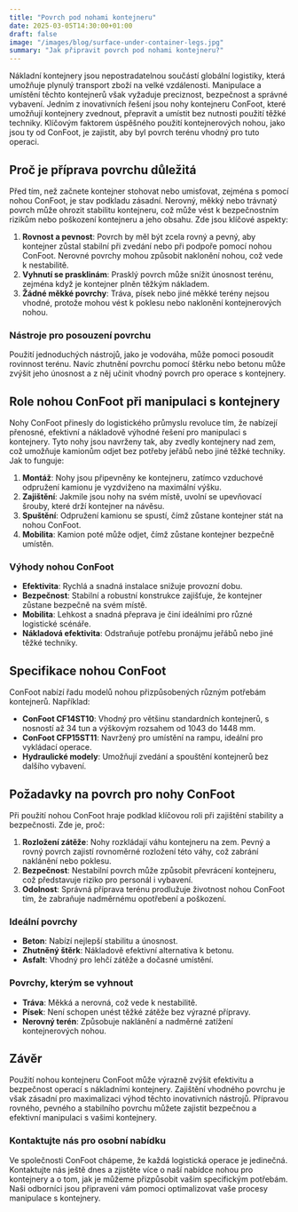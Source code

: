 ```yaml
---
title: "Povrch pod nohami kontejneru"
date: 2025-03-05T14:30:00+01:00
draft: false
image: "/images/blog/surface-under-container-legs.jpg"
summary: "Jak připravit povrch pod nohami kontejneru?"
---
```


Nákladní kontejnery jsou nepostradatelnou součástí globální logistiky, která umožňuje plynulý transport zboží na velké vzdálenosti. Manipulace a umístění těchto kontejnerů však vyžaduje preciznost, bezpečnost a správné vybavení. Jedním z inovativních řešení jsou nohy kontejneru ConFoot, které umožňují kontejnery zvednout, přepravit a umístit bez nutnosti použití těžké techniky. Klíčovým faktorem úspěšného použití kontejnerových nohou, jako jsou ty od ConFoot, je zajistit, aby byl povrch terénu vhodný pro tuto operaci.

## Proč je příprava povrchu důležitá

Před tím, než začnete kontejner stohovat nebo umisťovat, zejména s pomocí nohou ConFoot, je stav podkladu zásadní. Nerovný, měkký nebo trávnatý povrch může ohrozit stabilitu kontejneru, což může vést k bezpečnostním rizikům nebo poškození kontejneru a jeho obsahu. Zde jsou klíčové aspekty:

1. **Rovnost a pevnost**: Povrch by měl být zcela rovný a pevný, aby kontejner zůstal stabilní při zvedání nebo při podpoře pomocí nohou ConFoot. Nerovné povrchy mohou způsobit naklonění nohou, což vede k nestabilitě.
2. **Vyhnutí se prasklinám**: Prasklý povrch může snížit únosnost terénu, zejména když je kontejner plněn těžkým nákladem.
3. **Žádné měkké povrchy**: Tráva, písek nebo jiné měkké terény nejsou vhodné, protože mohou vést k poklesu nebo naklonění kontejnerových nohou.

### Nástroje pro posouzení povrchu
Použití jednoduchých nástrojů, jako je vodováha, může pomoci posoudit rovinnost terénu. Navíc zhutnění povrchu pomocí štěrku nebo betonu může zvýšit jeho únosnost a z něj učinit vhodný povrch pro operace s kontejnery.

## Role nohou ConFoot při manipulaci s kontejnery

Nohy ConFoot přinesly do logistického průmyslu revoluce tím, že nabízejí přenosné, efektivní a nákladově výhodné řešení pro manipulaci s kontejnery. Tyto nohy jsou navrženy tak, aby zvedly kontejnery nad zem, což umožňuje kamionům odjet bez potřeby jeřábů nebo jiné těžké techniky. Jak to funguje:

1. **Montáž**: Nohy jsou připevněny ke kontejneru, zatímco vzduchové odpružení kamionu je vyzdviženo na maximální výšku.
2. **Zajištění**: Jakmile jsou nohy na svém místě, uvolní se upevňovací šrouby, které drží kontejner na návěsu.
3. **Spuštění**: Odpružení kamionu se spustí, čímž zůstane kontejner stát na nohou ConFoot.
4. **Mobilita**: Kamion poté může odjet, čímž zůstane kontejner bezpečně umístěn.

### Výhody nohou ConFoot
- **Efektivita**: Rychlá a snadná instalace snižuje provozní dobu.
- **Bezpečnost**: Stabilní a robustní konstrukce zajišťuje, že kontejner zůstane bezpečně na svém místě.
- **Mobilita**: Lehkost a snadná přeprava je činí ideálními pro různé logistické scénáře.
- **Nákladová efektivita**: Odstraňuje potřebu pronájmu jeřábů nebo jiné těžké techniky.

## Specifikace nohou ConFoot

ConFoot nabízí řadu modelů nohou přizpůsobených různým potřebám kontejnerů. Například:

- **ConFoot CF14ST10**: Vhodný pro většinu standardních kontejnerů, s nosností až 34 tun a výškovým rozsahem od 1043 do 1448 mm.
- **ConFoot CFP15ST11**: Navržený pro umístění na rampu, ideální pro vykládací operace.
- **Hydraulické modely**: Umožňují zvedání a spouštění kontejnerů bez dalšího vybavení.

## Požadavky na povrch pro nohy ConFoot

Při použití nohou ConFoot hraje podklad klíčovou roli při zajištění stability a bezpečnosti. Zde je, proč:

1. **Rozložení zátěže**: Nohy rozkládají váhu kontejneru na zem. Pevný a rovný povrch zajistí rovnoměrné rozložení této váhy, což zabrání naklánění nebo poklesu.
2. **Bezpečnost**: Nestabilní povrch může způsobit převrácení kontejneru, což představuje riziko pro personál i vybavení.
3. **Odolnost**: Správná příprava terénu prodlužuje životnost nohou ConFoot tím, že zabraňuje nadměrnému opotřebení a poškození.

### Ideální povrchy
- **Beton**: Nabízí nejlepší stabilitu a únosnost.
- **Zhutněný štěrk**: Nákladově efektivní alternativa k betonu.
- **Asfalt**: Vhodný pro lehčí zátěže a dočasné umístění.

### Povrchy, kterým se vyhnout
- **Tráva**: Měkká a nerovná, což vede k nestabilitě.
- **Písek**: Není schopen unést těžké zátěže bez výrazné přípravy.
- **Nerovný terén**: Způsobuje naklánění a nadměrné zatížení kontejnerových nohou.

## Závěr

Použití nohou kontejneru ConFoot může výrazně zvýšit efektivitu a bezpečnost operací s nákladními kontejnery. Zajištění vhodného povrchu je však zásadní pro maximalizaci výhod těchto inovativních nástrojů. Přípravou rovného, pevného a stabilního povrchu můžete zajistit bezpečnou a efektivní manipulaci s vašimi kontejnery.

### Kontaktujte nás pro osobní nabídku
Ve společnosti ConFoot chápeme, že každá logistická operace je jedinečná. Kontaktujte nás ještě dnes a zjistěte více o naší nabídce nohou pro kontejnery a o tom, jak je můžeme přizpůsobit vašim specifickým potřebám. Naši odborníci jsou připraveni vám pomoci optimalizovat vaše procesy manipulace s kontejnery.